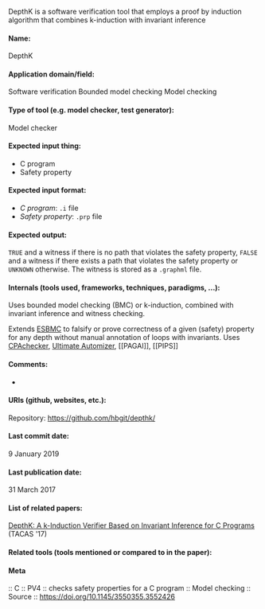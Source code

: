 DepthK is a software verification tool that employs a proof by induction algorithm that combines k-induction with invariant inference

#### Name:
DepthK

#### Application domain/field:
Software verification
Bounded model checking
Model checking

#### Type of tool (e.g. model checker, test generator):
Model checker

#### Expected input thing:
- C program
- Safety property

#### Expected input format:
- *C program*: `.i` file
- *Safety property*: `.prp` file

#### Expected output:
`TRUE` and a witness if there is no path that violates the safety property, `FALSE` and a witness if there exists a path that violates the safety property or `UNKNOWN` otherwise.
The witness is stored as a `.graphml` file.

#### Internals (tools used, frameworks, techniques, paradigms, ...):
Uses bounded model checking (BMC) or k-induction, combined with invariant inference and witness checking.

Extends [ESBMC](../ESBMC.md) to falsify or prove correctness of a given (safety) property for any depth without manual annotation of loops with invariants.
Uses [CPAchecker](CPAchecker.md), [Ultimate Automizer](../Ultimate%20Automizer.md), [[PAGAI]], [[PIPS]]

#### Comments:
-

#### URIs (github, websites, etc.):
Repository: https://github.com/hbgit/depthk/

#### Last commit date:
9 January 2019

#### Last publication date:
31 March 2017

#### List of related papers:
[DepthK: A k-Induction Verifier Based on Invariant Inference for C Programs](https://doi.org/10.1007/978-3-662-54580-5_23) (TACAS '17)

#### Related tools (tools mentioned or compared to in the paper):

#### Meta
:: C
:: PV4 :: checks safety properties for a C program
:: Model checking
:: Source :: https://doi.org/10.1145/3550355.3552426
